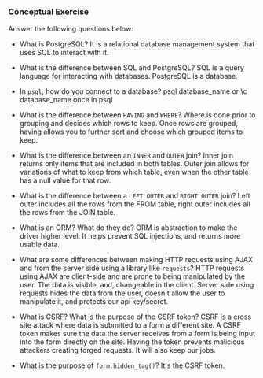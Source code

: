 ### Conceptual Exercise

Answer the following questions below:

- What is PostgreSQL?
It is a relational database management system that uses SQL to interact with it. 

- What is the difference between SQL and PostgreSQL?
SQL is a query language for interacting with databases. PostgreSQL is a database.

- In `psql`, how do you connect to a database?
psql database_name or \c database_name once in psql

- What is the difference between `HAVING` and `WHERE`?
Where is done prior to grouping and decides which rows to keep. Once rows are grouped, having allows you to further sort and choose which grouped items to keep.

- What is the difference between an `INNER` and `OUTER` join?
Inner join returns only items that are included in both tables. Outer join allows for variations of what to keep from which table, even when the other table has a null value for that row.

- What is the difference between a `LEFT OUTER` and `RIGHT OUTER` join?
Left outer includes all the rows from the FROM table, right outer includes all the rows from the JOIN table. 

- What is an ORM? What do they do?
ORM is abstraction to make the driver higher level. It helps prevent SQL injections, and returns more usable data. 

- What are some differences between making HTTP requests using AJAX 
  and from the server side using a library like `requests`?
HTTP requests using AJAX are client-side and are prone to being manipulated by the user. The data is visible, and, changeable in the client.
Server side using requests hides the data from the user, doesn't allow the user to manipulate it, and protects our api key/secret. 
- What is CSRF? What is the purpose of the CSRF token?
CSRF is a cross site attack where data is submitted to a form a different site. A CSRF token makes sure the data the server receives from a form is being input into the form directly on the site. Having the token prevents malicious attackers creating forged requests. It will also keep our jobs.
- What is the purpose of `form.hidden_tag()`?
It's the CSRF token.